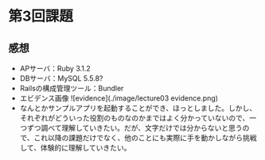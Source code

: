 # 第3回課題
## 感想
- APサーバ：Ruby 3.1.2
- DBサーバ：MySQL 5.5.8?
- Railsの構成管理ツール：Bundler
- エビデンス画像
![evidence](./image/lecture03 evidence.png)
- なんとかサンプルアプリを起動することができ、ほっとしました。しかし、それぞれがどういった役割のものなのかまではよく分かっていないので、一つずつ調べて理解していきたい。だが、文字だけでは分からないと思うので、これ以降の課題だけでなく、他のことにも実際に手を動かしながら挑戦して、体験的に理解していきたい。